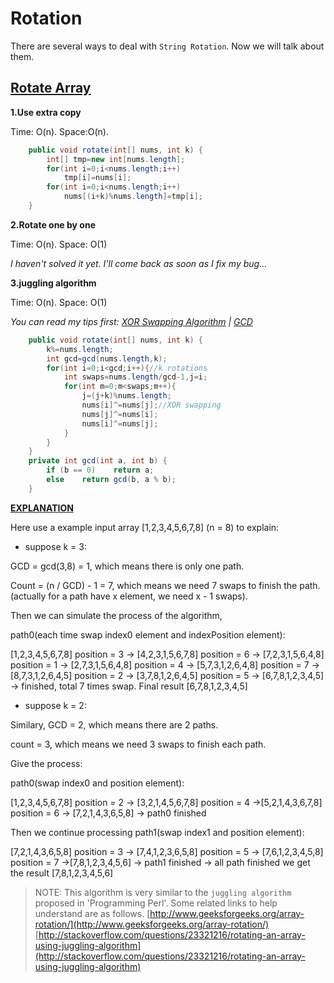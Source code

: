 # Rotation

There are several ways to deal with `String Rotation`. Now we will talk about them.

## [Rotate Array](https://leetcode.com/problems/rotate-array/)

**1.Use extra copy**

Time: O(n). Space:O(n).

```java 
	public void rotate(int[] nums, int k) {
        int[] tmp=new int[nums.length];
        for(int i=0;i<nums.length;i++)
            tmp[i]=nums[i];
        for(int i=0;i<nums.length;i++)
            nums[(i+k)%nums.length]=tmp[i];
    }
```

**2.Rotate one by one**

Time: O(n). Space: O(1)

*I haven't solved it yet. I'll come back as soon as I fix my bug...*



**3.juggling algorithm**

Time: O(n). Space: O(1)

*You can read my tips first:
[XOR Swapping Algorithm](https://github.com/TongZhangUSC/LeetCode-Summary/blob/master/XOR%20Swapping%20Method.md) |
[GCD](https://github.com/TongZhangUSC/LeetCode-Summary/blob/master/GCD.md)*

```java 
	public void rotate(int[] nums, int k) {
        k%=nums.length;
        int gcd=gcd(nums.length,k);
        for(int i=0;i<gcd;i++){//k rotations
            int swaps=nums.length/gcd-1,j=i;
            for(int m=0;m<swaps;m++){
                j=(j+k)%nums.length;
                nums[i]^=nums[j];//XOR swapping
                nums[j]^=nums[i];
                nums[i]^=nums[j];
            }
        }
    }   
    private int gcd(int a, int b) {
        if (b == 0)    return a;
        else    return gcd(b, a % b);
    }
```

**[EXPLANATION](https://discuss.leetcode.com/topic/11349/my-three-way-to-solve-this-problem-the-first-way-is-interesting-java/20)**

Here use a example input array [1,2,3,4,5,6,7,8] (n = 8) to explain:

- suppose k = 3:

GCD = gcd(3,8) = 1, which means there is only one path.

Count = (n / GCD) - 1 = 7, which means we need 7 swaps to finish the path. (actually for a path have x element, we need x - 1 swaps).

Then we can simulate the process of the algorithm,

path0(each time swap index0 element and indexPosition element):

[1,2,3,4,5,6,7,8] position = 3 -> [4,2,3,1,5,6,7,8]  position = 6 -> [7,2,3,1,5,6,4,8] position = 1 -> [2,7,3,1,5,6,4,8] position = 4 -> [5,7,3,1,2,6,4,8] position = 7 -> [8,7,3,1,2,6,4,5] position = 2 -> [3,7,8,1,2,6,4,5] position = 5 -> [6,7,8,1,2,3,4,5] -> finished, total 7 times swap. Final result [6,7,8,1,2,3,4,5]

- suppose k = 2:

Similary, GCD = 2, which means there are 2 paths.

count = 3, which means we need 3 swaps to finish each path.

Give the process:

path0(swap index0 and position element):

[1,2,3,4,5,6,7,8] position = 2 -> [3,2,1,4,5,6,7,8] position = 4 ->[5,2,1,4,3,6,7,8] position = 6 -> [7,2,1,4,3,6,5,8] -> path0 finished

Then we continue processing path1(swap index1 and position element):

[7,2,1,4,3,6,5,8] position = 3 -> [7,4,1,2,3,6,5,8] position = 5 -> [7,6,1,2,3,4,5,8] position = 7 ->[7,8,1,2,3,4,5,6] -> path1 finished -> all path finished we get the result [7,8,1,2,3,4,5,6]

>NOTE: This algorithm is very similar to the `juggling algorithm` proposed in 'Programming Perl'. Some related links to help understand are as follows.
[http://www.geeksforgeeks.org/array-rotation/](http://www.geeksforgeeks.org/array-rotation/)
[http://stackoverflow.com/questions/23321216/rotating-an-array-using-juggling-algorithm](http://stackoverflow.com/questions/23321216/rotating-an-array-using-juggling-algorithm)

